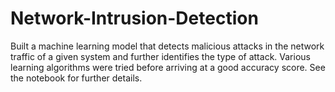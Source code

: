 # Network-Intrusion-Detection
Built a machine learning model that detects malicious attacks in the
network traffic of a given system and further identifies the type of attack.
Various learning algorithms were tried before arriving at a good accuracy
score. See the notebook for further details.

